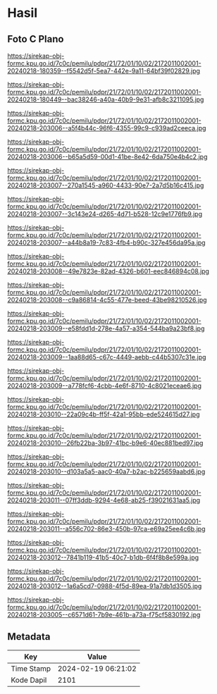 # Hasil

## Foto C Plano

https://sirekap-obj-formc.kpu.go.id/7c0c/pemilu/pdpr/21/72/01/10/02/2172011002001-20240218-180359--f5542d5f-5ea7-442e-9a11-64bf39f02829.jpg

https://sirekap-obj-formc.kpu.go.id/7c0c/pemilu/pdpr/21/72/01/10/02/2172011002001-20240218-180449--bac38246-a40a-40b9-9e31-afb8c3211095.jpg

https://sirekap-obj-formc.kpu.go.id/7c0c/pemilu/pdpr/21/72/01/10/02/2172011002001-20240218-203006--a5f4b44c-96f6-4355-99c9-c939ad2ceeca.jpg

https://sirekap-obj-formc.kpu.go.id/7c0c/pemilu/pdpr/21/72/01/10/02/2172011002001-20240218-203006--b65a5d59-00d1-41be-8e42-6da750e4b4c2.jpg

https://sirekap-obj-formc.kpu.go.id/7c0c/pemilu/pdpr/21/72/01/10/02/2172011002001-20240218-203007--270a1545-a960-4433-90e7-2a7d5b16c415.jpg

https://sirekap-obj-formc.kpu.go.id/7c0c/pemilu/pdpr/21/72/01/10/02/2172011002001-20240218-203007--3c143e24-d265-4d71-b528-12c9e1776fb9.jpg

https://sirekap-obj-formc.kpu.go.id/7c0c/pemilu/pdpr/21/72/01/10/02/2172011002001-20240218-203007--a44b8a19-7c83-4fb4-b90c-327e456da95a.jpg

https://sirekap-obj-formc.kpu.go.id/7c0c/pemilu/pdpr/21/72/01/10/02/2172011002001-20240218-203008--49e7823e-82ad-4326-b601-eec846894c08.jpg

https://sirekap-obj-formc.kpu.go.id/7c0c/pemilu/pdpr/21/72/01/10/02/2172011002001-20240218-203008--c9a86814-4c55-477e-beed-43be98210526.jpg

https://sirekap-obj-formc.kpu.go.id/7c0c/pemilu/pdpr/21/72/01/10/02/2172011002001-20240218-203009--e58fdd1d-278e-4a57-a354-544ba9a23bf8.jpg

https://sirekap-obj-formc.kpu.go.id/7c0c/pemilu/pdpr/21/72/01/10/02/2172011002001-20240218-203009--1aa88d65-c67c-4449-aebb-c44b5307c31e.jpg

https://sirekap-obj-formc.kpu.go.id/7c0c/pemilu/pdpr/21/72/01/10/02/2172011002001-20240218-203009--a778fcf6-4cbb-4e6f-8710-4c8021eceae6.jpg

https://sirekap-obj-formc.kpu.go.id/7c0c/pemilu/pdpr/21/72/01/10/02/2172011002001-20240218-203010--22a09c4b-ff5f-42a1-95bb-ede524615d27.jpg

https://sirekap-obj-formc.kpu.go.id/7c0c/pemilu/pdpr/21/72/01/10/02/2172011002001-20240218-203010--26fb22ba-3b97-41bc-b9e6-40ec881bed97.jpg

https://sirekap-obj-formc.kpu.go.id/7c0c/pemilu/pdpr/21/72/01/10/02/2172011002001-20240218-203010--d103a5a5-aac0-40a7-b2ac-b225659aabd6.jpg

https://sirekap-obj-formc.kpu.go.id/7c0c/pemilu/pdpr/21/72/01/10/02/2172011002001-20240218-203011--07ff3ddb-9294-4e68-ab25-f39021631aa5.jpg

https://sirekap-obj-formc.kpu.go.id/7c0c/pemilu/pdpr/21/72/01/10/02/2172011002001-20240218-203011--a556c702-86e3-450b-97ca-e69a25ee4c6b.jpg

https://sirekap-obj-formc.kpu.go.id/7c0c/pemilu/pdpr/21/72/01/10/02/2172011002001-20240218-203012--7841b119-41b5-40c7-b1db-6f4f8b8e599a.jpg

https://sirekap-obj-formc.kpu.go.id/7c0c/pemilu/pdpr/21/72/01/10/02/2172011002001-20240218-203012--1a6a5cd7-0988-4f5d-89ea-91a7db1d3505.jpg

https://sirekap-obj-formc.kpu.go.id/7c0c/pemilu/pdpr/21/72/01/10/02/2172011002001-20240218-203005--c6571d61-7b9e-461b-a73a-f75cf5830192.jpg


## Metadata

| Key        | Value               |
| ---------- | ------------------- |
| Time Stamp | 2024-02-19 06:21:02 |
| Kode Dapil | 2101                |



